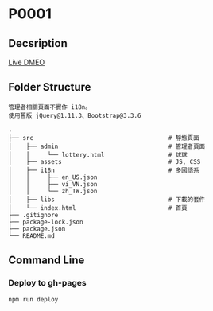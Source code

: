 # P0001

## Decsription

[Live DMEO](https://jaeyolin.github.io/P0001)

## Folder Structure

```
管理者相關頁面不實作 i18n。
使用舊版 jQuery@1.11.3、Bootstrap@3.3.6

.
├── src                                      # 靜態頁面
│    ├── admin                               # 管理者頁面
│    │     └── lottery.html                  # 球球
│    ├── assets                              # JS, CSS
│    ├── i18n                                # 多國語系
│    │     ├── en_US.json                    
│    │     ├── vi_VN.json                    
│    │     └── zh_TW.json                    
│    ├── libs                                # 下載的套件
│    └── index.html                          # 首頁
├── .gitignore                             
├── package-lock.json                            
├── package.json                            
└── README.md                              
```

## Command Line 

### Deploy to gh-pages

```
npm run deploy
```